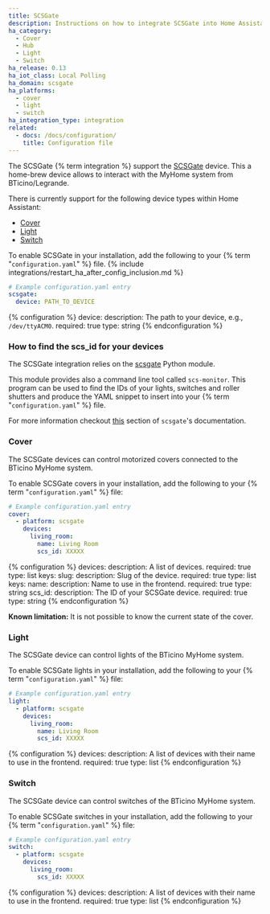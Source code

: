 ```yaml
---
title: SCSGate
description: Instructions on how to integrate SCSGate into Home Assistant.
ha_category:
  - Cover
  - Hub
  - Light
  - Switch
ha_release: 0.13
ha_iot_class: Local Polling
ha_domain: scsgate
ha_platforms:
  - cover
  - light
  - switch
ha_integration_type: integration
related:
  - docs: /docs/configuration/
    title: Configuration file
---
```


The SCSGate {% term integration %} support the [SCSGate](https://translate.google.com/translate?hl=en&sl=it&tl=en&u=http%3A%2F%2Fguidopic.altervista.org%2Feibscsgt%2Finterface.html) device. This a home-brew device allows to interact with the MyHome system from BTicino/Legrande.

There is currently support for the following device types within Home Assistant:

- [Cover](/integrations/scsgate/#cover)
- [Light](/integrations/scsgate/#light)
- [Switch](/integrations/scsgate/#switch)

To enable SCSGate in your installation, add the following to your {% term "`configuration.yaml`" %} file.
{% include integrations/restart_ha_after_config_inclusion.md %}

```yaml
# Example configuration.yaml entry
scsgate:
  device: PATH_TO_DEVICE
```

{% configuration %}
device:
  description: The path to your device, e.g., `/dev/ttyACM0`.
  required: true
  type: string
{% endconfiguration %}

### How to find the scs_id for your devices

The SCSGate integration relies on the [scsgate](https://github.com/flavio/scsgate) Python module.

This module provides also a command line tool called `scs-monitor`. This program can be used to find the IDs of your lights, switches and roller shutters and produce the YAML snippet to insert into your {% term "`configuration.yaml`" %} file.

For more information checkout [this](https://scsgate.readthedocs.org/en/latest/?badge=latest#creation-of-a-home-assistant-configuration-file) section of `scsgate`'s documentation.

### Cover

The SCSGate devices can control motorized covers connected to the BTicino MyHome system.

To enable SCSGate covers in your installation, add the following to your {% term "`configuration.yaml`" %} file:

```yaml
# Example configuration.yaml entry
cover:
  - platform: scsgate
    devices:
      living_room:
        name: Living Room
        scs_id: XXXXX
```

{% configuration %}
devices:
  description: A list of devices.
  required: true
  type: list
  keys:
    slug:
      description: Slug of the device.
      required: true
      type: list
      keys:
        name:
          description: Name to use in the frontend.
          required: true
          type: string
        scs_id:
          description: The ID of your SCSGate device.
          required: true
          type: string
{% endconfiguration %}

<div class='note'>

**Known limitation:** It is not possible to know the current state of the cover.

</div>

### Light

The SCSGate device can control lights of the BTicino MyHome system.

To enable SCSGate lights in your installation, add the following to your {% term "`configuration.yaml`" %} file:

```yaml
# Example configuration.yaml entry
light:
  - platform: scsgate
    devices:
      living_room:
        name: Living Room
        scs_id: XXXXX
```

{% configuration %}
devices:
  description: A list of devices with their name to use in the frontend.
  required: true
  type: list
{% endconfiguration %}

### Switch

The SCSGate device can control switches of the BTicino MyHome system.

To enable SCSGate switches in your installation, add the following to your {% term "`configuration.yaml`" %} file:

```yaml
# Example configuration.yaml entry
switch:
  - platform: scsgate
    devices:
      living_room:
        scs_id: XXXXX
```

{% configuration %}
devices:
  description: A list of devices with their name to use in the frontend.
  required: true
  type: list
{% endconfiguration %}

